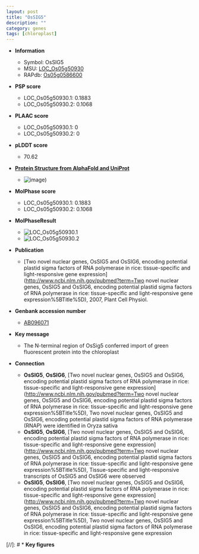 ```yaml
---
layout: post
title: "OsSIG5"
description: ""
category: genes
tags: [chloroplast]
---
```


* **Information**  
    + Symbol: OsSIG5  
    + MSU: [LOC_Os05g50930](http://rice.plantbiology.msu.edu/cgi-bin/ORF_infopage.cgi?orf=LOC_Os05g50930)  
    + RAPdb: [Os05g0586600](http://rapdb.dna.affrc.go.jp/viewer/gbrowse_details/irgsp1?name=Os05g0586600)  

* **PSP score**  
    + LOC_Os05g50930.1: 0.1883 
    + LOC_Os05g50930.2: 0.1068 

* **PLAAC score**  
    + LOC_Os05g50930.1: 0 
    + LOC_Os05g50930.2: 0 

* **pLDDT score**
    + 70.62

* **[Protein Structure from AlphaFold and UniProt](https://www.uniprot.org/uniprotkb/Q0DFJ6/entry#structure)**
    + ![image](https://ricepsp.github.io/images/Q0/AF-Q0DFJ6-F1.png))

* **MolPhase score**
    + LOC_Os05g50930.1: 0.1883
    + LOC_Os05g50930.2: 0.1068

* **MolPhaseResult**
    + ![LOC_Os05g50930.1](https://ricepsp.github.io/pictures/LOC_Os05g/LOC_Os05g50930.1.png)
    + ![LOC_Os05g50930.2](https://ricepsp.github.io/pictures/LOC_Os05g/LOC_Os05g50930.2.png)

* **Publication**  
    + [Two novel nuclear genes, OsSIG5 and OsSIG6, encoding potential plastid sigma factors of RNA polymerase in rice: tissue-specific and light-responsive gene expression](http://www.ncbi.nlm.nih.gov/pubmed?term=Two novel nuclear genes, OsSIG5 and OsSIG6, encoding potential plastid sigma factors of RNA polymerase in rice: tissue-specific and light-responsive gene expression%5BTitle%5D), 2007, Plant Cell Physiol.

* **Genbank accession number**  
    + [AB096071](http://www.ncbi.nlm.nih.gov/nuccore/AB096071)

* **Key message**  
    + The N-terminal region of OsSig5 conferred import of green fluorescent protein into the chloroplast

* **Connection**  
    + __OsSIG5__, __OsSIG6__, [Two novel nuclear genes, OsSIG5 and OsSIG6, encoding potential plastid sigma factors of RNA polymerase in rice: tissue-specific and light-responsive gene expression](http://www.ncbi.nlm.nih.gov/pubmed?term=Two novel nuclear genes, OsSIG5 and OsSIG6, encoding potential plastid sigma factors of RNA polymerase in rice: tissue-specific and light-responsive gene expression%5BTitle%5D), Two novel nuclear genes, OsSIG5 and OsSIG6, encoding potential plastid sigma factors of RNA polymerase (RNAP) were identified in Oryza sativa
    + __OsSIG5__, __OsSIG6__, [Two novel nuclear genes, OsSIG5 and OsSIG6, encoding potential plastid sigma factors of RNA polymerase in rice: tissue-specific and light-responsive gene expression](http://www.ncbi.nlm.nih.gov/pubmed?term=Two novel nuclear genes, OsSIG5 and OsSIG6, encoding potential plastid sigma factors of RNA polymerase in rice: tissue-specific and light-responsive gene expression%5BTitle%5D), Tissue-specific and light-responsive transcripts of OsSIG5 and OsSIG6 were observed
    + __OsSIG5__, __OsSIG6__, [Two novel nuclear genes, OsSIG5 and OsSIG6, encoding potential plastid sigma factors of RNA polymerase in rice: tissue-specific and light-responsive gene expression](http://www.ncbi.nlm.nih.gov/pubmed?term=Two novel nuclear genes, OsSIG5 and OsSIG6, encoding potential plastid sigma factors of RNA polymerase in rice: tissue-specific and light-responsive gene expression%5BTitle%5D), Two novel nuclear genes, OsSIG5 and OsSIG6, encoding potential plastid sigma factors of RNA polymerase in rice: tissue-specific and light-responsive gene expression

[//]: # * **Key figures**  


